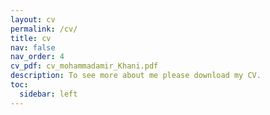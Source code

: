 ```yaml
---
layout: cv
permalink: /cv/
title: cv
nav: false
nav_order: 4
cv_pdf: cv_mohammadamir_Khani.pdf
description: To see more about me please download my CV.
toc:
  sidebar: left
---
```

